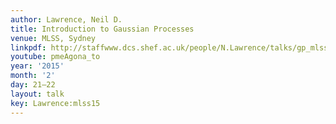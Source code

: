 ```yaml
---
author: Lawrence, Neil D.
title: Introduction to Gaussian Processes
venue: MLSS, Sydney
linkpdf: http://staffwww.dcs.shef.ac.uk/people/N.Lawrence/talks/gp_mlss15.pdf
youtube: pmeAgona_to
year: '2015'
month: '2'
day: 21–22
layout: talk
key: Lawrence:mlss15
---
```

